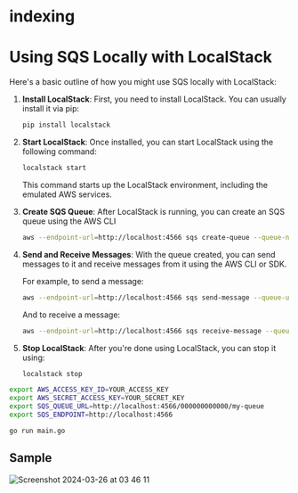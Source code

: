 # indexing

# Using SQS Locally with LocalStack

Here's a basic outline of how you might use SQS locally with LocalStack:

1. **Install LocalStack**: First, you need to install LocalStack. You can usually install it via pip:
    
    ```bash
    pip install localstack
    ```
    
2. **Start LocalStack**: Once installed, you can start LocalStack using the following command:
    
    ```bash
    localstack start
    ```
    
    This command starts up the LocalStack environment, including the emulated AWS services.
    
3. **Create SQS Queue**: After LocalStack is running, you can create an SQS queue using the AWS CLI
    
    ```bash
    aws --endpoint-url=http://localhost:4566 sqs create-queue --queue-name my-queue
    ```
    
4. **Send and Receive Messages**: With the queue created, you can send messages to it and receive messages from it using the AWS CLI or SDK.
    
    For example, to send a message:
    
    ```bash
    aws --endpoint-url=http://localhost:4566 sqs send-message --queue-url=http://localhost:4566/000000000000/my-queue --message-body "Hello, world!"
    ```
    
    And to receive a message:
    
    ```bash
    aws --endpoint-url=http://localhost:4566 sqs receive-message --queue-url=http://localhost:4566/000000000000/my-queue
    ```
    
5. **Stop LocalStack**: After you're done using LocalStack, you can stop it using:
    
    ```bash
    localstack stop
    ```

```bash
export AWS_ACCESS_KEY_ID=YOUR_ACCESS_KEY
export AWS_SECRET_ACCESS_KEY=YOUR_SECRET_KEY
export SQS_QUEUE_URL=http://localhost:4566/000000000000/my-queue
export SQS_ENDPOINT=http://localhost:4566
```

```
go run main.go
```


## Sample
![Screenshot 2024-03-26 at 03 46 11](https://github.com/uwezukwechibuzor/indexing/assets/66339097/61936b4d-c873-45be-9abd-fa1030fe4c30)

